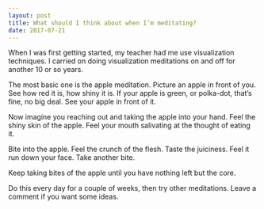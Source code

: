 ```yaml
---
layout: post
title: What should I think about when I’m meditating?
date: 2017-07-21
---
```


<p>When I was first getting started, my teacher had me use visualization techniques. I carried on doing visualization meditations on and off for another 10 or so years.</p><p>The most basic one is the apple meditation. Picture an apple in front of you. See how red it is, how shiny it is. If your apple is green, or polka-dot, that’s fine, no big deal. See your apple in front of it.</p><p>Now imagine you reaching out and taking the apple into your hand. Feel the shiny skin of the apple. Feel your mouth salivating at the thought of eating it.</p><p>Bite into the apple. Feel the crunch of the flesh. Taste the juiciness. Feel it run down your face. Take another bite.</p><p>Keep taking bites of the apple until you have nothing left but the core.</p><p>Do this every day for a couple of weeks, then try other meditations. Leave a comment if you want some ideas.</p>

